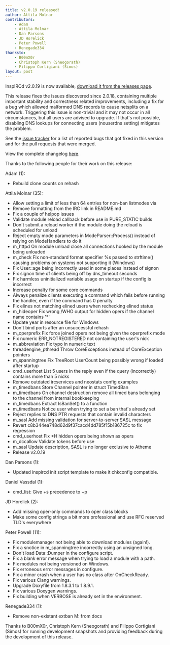 ```yaml
---
title: v2.0.19 released!
author: Attila Molnar
contributors:
    - Adam
    - Attila Molnar
    - Dan Parsons
    - JD Horelick
    - Peter Powell
    - Renegade334
thanksto:
    - B00mX0r
    - Christoph Kern (Sheogorath)
    - Filippo Cortigiani (Simos)
layout: post
---
```


InspIRCd v2.0.19 is now available, [download it from the releases page](https://github.com/inspircd/inspircd/releases).

This release fixes the issues discovered since 2.0.18, containing multiple important stability and correctness related improvements, including a fix for a bug which allowed malformed DNS records to cause netsplits on a network. Triggering this issue is non-trivial and it may not occur in all circumstances, but all users are advised to upgrade. If that's not possible, disabling DNS lookups for connecting users (nouserdns setting) mitigates the problem.

<!--more-->

See the [issue tracker](https://github.com/inspircd/inspircd/issues?milestone=16&state=closed) for a list of reported bugs that got fixed in this version and for the pull requests that were merged.

View the complete changelog [here](https://github.com/inspircd/inspircd/compare/v2.0.18...v2.0.19).

Thanks to the following people for their work on this release:

Adam (1):

  - Rebuild clone counts on rehash

Attila Molnar (35):

  - Allow setting a limit of less than 64 entries for non-ban listmodes via <banlist>
  - Remove formatting from the IRC link in README.md
  - Fix a couple of helpop issues
  - Validate module reload callback before use in PURE_STATIC builds
  - Don't submit a reload worker if the module doing the reload is scheduled for unload
  - Reject empty mode parameters in ModeParser::Process() instead of relying on ModeHandlers to do it
  - m_httpd On module unload close all connections hooked by the module being unloaded
  - m_check Fix non-standard format specifier %s passed to strftime() causing problems on systems not supporting it (Windows)
  - Fix User::age being incorrectly used in some places instead of signon
  - Fix signon time of clients being off by dns_timeout seconds
  - Fix harmless uninitialized variable usage on startup if the config is incorrect
  - Increase penalty for some core commands
  - Always penalize clients executing a command which fails before running the handler, even if the command has 0 penalty
  - Fix elines not matching elined users when rechecking elined status
  - m_hideoper Fix wrong /WHO output for hidden opers if the channel name contains '*'
  - Update year in resource file for Windows
  - Don't bind ports after an unsuccessful rehash
  - m_operprefix Fix force joined opers not being given the operprefix mode
  - Fix numeric ERR_NOTREGISTERED not containing the user's nick
  - m_abbreviation Fix typo in numeric text
  - threadengine_pthread Throw CoreExceptions instead of CoreException pointers
  - m_spanningtree Fix TreeRoot UserCount being possibly wrong if loaded after startup
  - cmd_userhost List 5 users in the reply even if the query (incorrectly) contains more than 5 nicks
  - Remove outdated ircservices and neostats config examples
  - m_timedbans Store Channel pointer in struct TimedBan
  - m_timedbans On channel destruction remove all timed bans belonging to the channel from internal bookkeeping
  - m_timedbans Extract IsBanSet() to a function
  - m_timedbans Notice user when trying to set a ban that's already set
  - Reject replies to DNS PTR requests that contain invalid characters
  - m_sasl Add missing validation for server-to-server SASL message
  - Revert c8b344ea748d62d9f37cacd4dd785f15b186725c to fix regression
  - cmd_userhost Fix +H hidden opers being shown as opers
  - m_dccallow Validate tokens before use
  - m_sasl Update description, SASL is no longer exclusive to Atheme
  - Release v2.0.19

Dan Parsons (1):

  - Updated inspircd init script template to make it chkconfig compatible.

Daniel Vassdal (1):

  - cmd_list: Give +s precedence to +p

JD Horelick (2):

  - Add missing oper-only commands to oper class blocks
  - Make some config strings a bit more professional and use RFC reserved TLD's everywhere

Peter Powell (11):

  - Fix modulemanager not being able to download modules (again!).
  - Fix a snotice in m_spanningtree incorrectly using an unsigned long.
  - Don't load Data::Dumper in the configure script.
  - Fix a blank error message when trying to load a module with a path.
  - Fix modules not being versioned on Windows.
  - Fix erroneous error messages in configure.
  - Fix a minor crash when a user has no class after OnCheckReady.
  - Fix various Clang warnings.
  - Upgrade Doxyfile from 1.8.3.1 to 1.8.9.1.
  - Fix various Doxygen warnings.
  - Fix building when VERBOSE is already set in the environment.

Renegade334 (1):

  - Remove non-existant extban M: from docs


Thanks to B00mX0r, Christoph Kern (Sheogorath) and Filippo Cortigiani (Simos) for running development snapshots and providing feedback during the development of this release.
